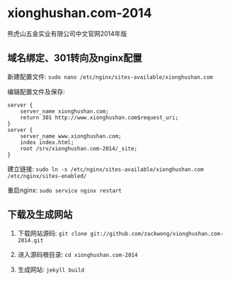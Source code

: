 xionghushan.com-2014
=============

熊虎山五金实业有限公司中文官网2014年版


域名绑定、301转向及nginx配置
-----

新建配置文件: ``sudo nano /etc/nginx/sites-available/xionghushan.com``

编辑配置文件及保存: 

    server {
        server_name xionghushan.com;
        return 301 http://www.xionghushan.com$request_uri;
    }
    server {
        server_name www.xionghushan.com;
        index index.html;
        root /srv/xionghushan.com-2014/_site;
    }

建立链接: ``sudo ln -s /etc/nginx/sites-available/xionghushan.com /etc/nginx/sites-enabled/``

重启nginx: ``sudo service nginx restart``


下载及生成网站
-----

1. 下载网站源码: ``git clone git://github.com/zackwong/xionghushan.com-2014.git``

2. 进入源码根目录: ``cd xionghushan.com-2014``

3. 生成网站: ``jekyll build``